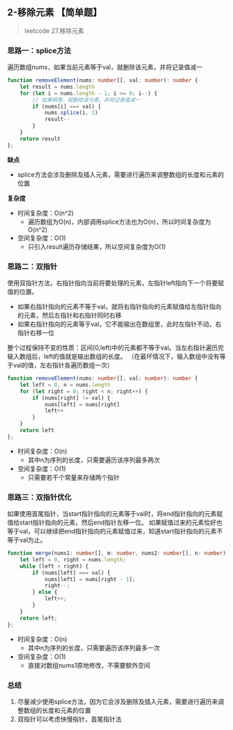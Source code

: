 ## 2-移除元素 【简单题】

> leetcode 27.移除元素

### 思路一：splice方法

遍历数组nums，如果当前元素等于val，就删除该元素，并将记录值减一

```ts
function removeElement(nums: number[], val: number): number {
    let result = nums.length
    for (let i = nums.length - 1; i >= 0; i--) {
        // 如果相等，就删除该元素，并将记录值减一
        if (nums[i] === val) {
            nums.splice(i, 1)
            result--
        }
    }
    return result
};
```

**缺点**

+ splice方法会涉及删除及插入元素，需要进行遍历来调整数组的长度和元素的位置

**复杂度**

- 时间复杂度：O(n^2)
  - 遍历数组为O(n)，内部调用splice方法也为O(n)，所以时间复杂度为O(n^2)
- 空间复杂度：O(1)
  - 只引入result遍历存储结果，所以空间复杂度为O(1)

### 思路二：双指针

使用双指针方法，右指针指向当前将要处理的元素，左指针left指向下一个将要赋值的位置。

+ 如果右指针指向的元素不等于val，就将右指针指向的元素赋值给左指针指向的元素，然后左指针和右指针同时右移
+ 如果右指针指向的元素等于val，它不能输出在数组里，此时左指针不动，右指针右移一位

整个过程保持不变的性质：区间[0,left)中的元素都不等于val。当左右指针遍历完输入数组后，left的值就是输出数组的长度。
（在最坏情况下，输入数组中没有等于val的值，左右指针各遍历数组一次）

```ts
function removeElement(nums: number[], val: number): number {
    let left = 0, n = nums.length
    for (let right = 0; right < n; right++) {
        if (nums[right] != val) {
            nums[left] = nums[right]
            left++
        }
    }
    return left
};
```

- 时间复杂度：O(n)
  - 其中n为序列的长度，只需要遍历该序列最多两次
- 空间复杂度：O(1)
  - 只需要若干个常量来存储两个指针

### 思路三：双指针优化

如果使用首尾指针，当start指针指向的元素等于val时，将end指针指向的元素赋值给start指针指向的元素，然后end指针左移一位。
如果赋值过来的元素恰好也等于val，可以继续把end指针指向的元素赋值过来，知道start指针指向的元素不等于val为止。

```ts
function merge(nums1: number[], m: number, nums2: number[], n: number): void {
    let left = 0, right = nums.length;
    while (left < right) {
        if (nums[left] === val) {
            nums[left] = nums[right - 1];
            right--;
        } else {
            left++;
        }
    }
    return left;
};
```

- 时间复杂度：O(n)
  - 其中n为序列的长度，只需要遍历该序列最多一次
- 空间复杂度：O(1)
  - 直接对数组nums1原地修改，不需要额外空间

### 总结

1. 尽量减少使用splice方法，因为它会涉及删除及插入元素，需要进行遍历来调整数组的长度和元素的位置
2. 双指针可以考虑快慢指针，首尾指针法